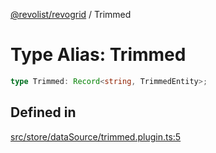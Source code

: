 [@revolist/revogrid](README.md) / Trimmed

# Type Alias: Trimmed

```ts
type Trimmed: Record<string, TrimmedEntity>;
```

## Defined in

[src/store/dataSource/trimmed.plugin.ts:5](https://github.com/revolist/revogrid/blob/a348821be3a2642110f5dc893d4bd9cba16c5101/src/store/dataSource/trimmed.plugin.ts#L5)
